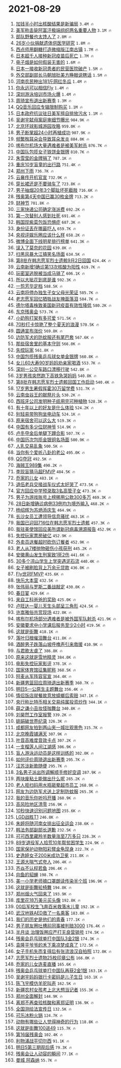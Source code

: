 # 2021-08-29

1. [加钱半小时出核酸结果是新骗局](https://s.weibo.com/weibo?q=%23%E5%8A%A0%E9%92%B1%E5%8D%8A%E5%B0%8F%E6%97%B6%E5%87%BA%E6%A0%B8%E9%85%B8%E7%BB%93%E6%9E%9C%E6%98%AF%E6%96%B0%E9%AA%97%E5%B1%80%23&Refer=top) `3.4M 🔥`
1. [美军称击毙阿富汗极端组织两名重要人物](https://s.weibo.com/weibo?q=%23%E7%BE%8E%E5%86%9B%E7%A7%B0%E5%87%BB%E6%AF%99%E9%98%BF%E5%AF%8C%E6%B1%97%E6%9E%81%E7%AB%AF%E7%BB%84%E7%BB%87%E4%B8%A4%E5%90%8D%E9%87%8D%E8%A6%81%E4%BA%BA%E7%89%A9%23&Refer=top) `3.1M 🔥`
1. [部队野餐也太馋人了](https://s.weibo.com/weibo?q=%23%E9%83%A8%E9%98%9F%E9%87%8E%E9%A4%90%E4%B9%9F%E5%A4%AA%E9%A6%8B%E4%BA%BA%E4%BA%86%23&Refer=top) `2.0M 🔥`
1. [26岁小伙捐献遗体供医学研究](https://s.weibo.com/weibo?q=%2326%E5%B2%81%E5%B0%8F%E4%BC%99%E6%8D%90%E7%8C%AE%E9%81%97%E4%BD%93%E4%BE%9B%E5%8C%BB%E5%AD%A6%E7%A0%94%E7%A9%B6%23&Refer=top) `1.8M 🔥`
1. [西点师用翻糖打造微缩版江南古镇](https://s.weibo.com/weibo?q=%23%E8%A5%BF%E7%82%B9%E5%B8%88%E7%94%A8%E7%BF%BB%E7%B3%96%E6%89%93%E9%80%A0%E5%BE%AE%E7%BC%A9%E7%89%88%E6%B1%9F%E5%8D%97%E5%8F%A4%E9%95%87%23&Refer=top) `1.7M 🔥`
1. [日本超千人接种新冠疫苗后死亡](https://s.weibo.com/weibo?q=%23%E6%97%A5%E6%9C%AC%E8%B6%85%E5%8D%83%E4%BA%BA%E6%8E%A5%E7%A7%8D%E6%96%B0%E5%86%A0%E7%96%AB%E8%8B%97%E5%90%8E%E6%AD%BB%E4%BA%A1%23&Refer=top) `1.7M 🔥`
1. [电子烟是如何假装无害的](https://s.weibo.com/weibo?q=%23%E7%94%B5%E5%AD%90%E7%83%9F%E6%98%AF%E5%A6%82%E4%BD%95%E5%81%87%E8%A3%85%E6%97%A0%E5%AE%B3%E7%9A%84%23&Refer=top) `1.6M 🔥`
1. [日本一接收新冠患者的民营医院破产](https://s.weibo.com/weibo?q=%23%E6%97%A5%E6%9C%AC%E4%B8%80%E6%8E%A5%E6%94%B6%E6%96%B0%E5%86%A0%E6%82%A3%E8%80%85%E7%9A%84%E6%B0%91%E8%90%A5%E5%8C%BB%E9%99%A2%E7%A0%B4%E4%BA%A7%23&Refer=top) `1.5M 🔥`
1. [外交部副部长马朝旭批美方睁眼说瞎话](https://s.weibo.com/weibo?q=%23%E5%A4%96%E4%BA%A4%E9%83%A8%E5%89%AF%E9%83%A8%E9%95%BF%E9%A9%AC%E6%9C%9D%E6%97%AD%E6%89%B9%E7%BE%8E%E6%96%B9%E7%9D%81%E7%9C%BC%E8%AF%B4%E7%9E%8E%E8%AF%9D%23&Refer=top) `1.5M 🔥`
1. [河南农民种出181斤网红冬瓜](https://s.weibo.com/weibo?q=%23%E6%B2%B3%E5%8D%97%E5%86%9C%E6%B0%91%E7%A7%8D%E5%87%BA181%E6%96%A4%E7%BD%91%E7%BA%A2%E5%86%AC%E7%93%9C%23&Refer=top) `1.4M 🔥`
1. [你永远可以相信Fly](https://s.weibo.com/weibo?q=%23%E4%BD%A0%E6%B0%B8%E8%BF%9C%E5%8F%AF%E4%BB%A5%E7%9B%B8%E4%BF%A1Fly%23&Refer=top) `1.4M 🔥`
1. [深圳游泳培训市场火爆](https://s.weibo.com/weibo?q=%E6%B7%B1%E5%9C%B3%E6%B8%B8%E6%B3%B3%E5%9F%B9%E8%AE%AD%E5%B8%82%E5%9C%BA%E7%81%AB%E7%88%86&Refer=top) `1.4M 🔥`
1. [周琦宣布退出新赛季](https://s.weibo.com/weibo?q=%23%E5%91%A8%E7%90%A6%E5%AE%A3%E5%B8%83%E9%80%80%E5%87%BA%E6%96%B0%E8%B5%9B%E5%AD%A3%23&Refer=top) `1.3M 🔥`
1. [QQ音乐回应专辑限制购买](https://s.weibo.com/weibo?q=%23QQ%E9%9F%B3%E4%B9%90%E5%9B%9E%E5%BA%94%E4%B8%93%E8%BE%91%E9%99%90%E5%88%B6%E8%B4%AD%E4%B9%B0%23&Refer=top) `1.1M 🔥`
1. [日本政府抗议驻日美军擅自排放污水](https://s.weibo.com/weibo?q=%23%E6%97%A5%E6%9C%AC%E6%94%BF%E5%BA%9C%E6%8A%97%E8%AE%AE%E9%A9%BB%E6%97%A5%E7%BE%8E%E5%86%9B%E6%93%85%E8%87%AA%E6%8E%92%E6%94%BE%E6%B1%A1%E6%B0%B4%23&Refer=top) `1.1M 🔥`
1. [吴谢宇弑母案庭审细节曝光](https://s.weibo.com/weibo?q=%23%E5%90%B4%E8%B0%A2%E5%AE%87%E5%BC%91%E6%AF%8D%E6%A1%88%E5%BA%AD%E5%AE%A1%E7%BB%86%E8%8A%82%E6%9B%9D%E5%85%89%23&Refer=top) `984.9K 🔥`
1. [北京环球影城游园攻略](https://s.weibo.com/weibo?q=%23%E5%8C%97%E4%BA%AC%E7%8E%AF%E7%90%83%E5%BD%B1%E5%9F%8E%E6%B8%B8%E5%9B%AD%E6%94%BB%E7%95%A5%23&Refer=top) `959.0K 🔥`
1. [男子断掌超24小时再植成功](https://s.weibo.com/weibo?q=%23%E7%94%B7%E5%AD%90%E6%96%AD%E6%8E%8C%E8%B6%8524%E5%B0%8F%E6%97%B6%E5%86%8D%E6%A4%8D%E6%88%90%E5%8A%9F%23&Refer=top) `907.9K 🔥`
1. [频繁掏耳朵会导致耳朵发炎](https://s.weibo.com/weibo?q=%23%E9%A2%91%E7%B9%81%E6%8E%8F%E8%80%B3%E6%9C%B5%E4%BC%9A%E5%AF%BC%E8%87%B4%E8%80%B3%E6%9C%B5%E5%8F%91%E7%82%8E%23&Refer=top) `884.0K 🔥`
1. [喀布尔机场大量遇难者是被美军射杀](https://s.weibo.com/weibo?q=%E5%96%80%E5%B8%83%E5%B0%94%E6%9C%BA%E5%9C%BA%E5%A4%A7%E9%87%8F%E9%81%87%E9%9A%BE%E8%80%85%E6%98%AF%E8%A2%AB%E7%BE%8E%E5%86%9B%E5%B0%84%E6%9D%80&Refer=top) `876.7K 🔥`
1. [中国队包揽女子铁饼金银牌](https://s.weibo.com/weibo?q=%23%E4%B8%AD%E5%9B%BD%E9%98%9F%E5%8C%85%E6%8F%BD%E5%A5%B3%E5%AD%90%E9%93%81%E9%A5%BC%E9%87%91%E9%93%B6%E7%89%8C%23&Refer=top) `810.7K 🔥`
1. [朱雪莹的金牌捐了](https://s.weibo.com/weibo?q=%23%E6%9C%B1%E9%9B%AA%E8%8E%B9%E7%9A%84%E9%87%91%E7%89%8C%E6%8D%90%E4%BA%86%23&Refer=top) `787.1K 🔥`
1. [重庆10岁盲童的出行路](https://s.weibo.com/weibo?q=%23%E9%87%8D%E5%BA%8610%E5%B2%81%E7%9B%B2%E7%AB%A5%E7%9A%84%E5%87%BA%E8%A1%8C%E8%B7%AF%23&Refer=top) `751.4K 🔥`
1. [郑州下雨](https://s.weibo.com/weibo?q=%E9%83%91%E5%B7%9E%E4%B8%8B%E9%9B%A8&Refer=top) `736.7K 🔥`
1. [云襄传开机官宣](https://s.weibo.com/weibo?q=%23%E4%BA%91%E8%A5%84%E4%BC%A0%E5%BC%80%E6%9C%BA%E5%AE%98%E5%AE%A3%23&Refer=top) `732.9K 🔥`
1. [穿长裙还是不要骑车了](https://s.weibo.com/weibo?q=%23%E7%A9%BF%E9%95%BF%E8%A3%99%E8%BF%98%E6%98%AF%E4%B8%8D%E8%A6%81%E9%AA%91%E8%BD%A6%E4%BA%86%23&Refer=top) `723.8K 🔥`
1. [男子抽烟20年3个脚趾坏死截肢](https://s.weibo.com/weibo?q=%23%E7%94%B7%E5%AD%90%E6%8A%BD%E7%83%9F20%E5%B9%B43%E4%B8%AA%E8%84%9A%E8%B6%BE%E5%9D%8F%E6%AD%BB%E6%88%AA%E8%82%A2%23&Refer=top) `716.6K 🔥`
1. [残奥第4天中国已赢30枚金牌](https://s.weibo.com/weibo?q=%23%E6%AE%8B%E5%A5%A5%E7%AC%AC4%E5%A4%A9%E4%B8%AD%E5%9B%BD%E5%B7%B2%E8%B5%A230%E6%9E%9A%E9%87%91%E7%89%8C%23&Refer=top) `713.2K 🔥`
1. [财神节](https://s.weibo.com/weibo?q=%E8%B4%A2%E7%A5%9E%E8%8A%82&Refer=top) `701.8K 🔥`
1. [三家快递公司确定涨派费](https://s.weibo.com/weibo?q=%23%E4%B8%89%E5%AE%B6%E5%BF%AB%E9%80%92%E5%85%AC%E5%8F%B8%E7%A1%AE%E5%AE%9A%E6%B6%A8%E6%B4%BE%E8%B4%B9%23&Refer=top) `692.2K 🔥`
1. [第一次替别人感到社死](https://s.weibo.com/weibo?q=%23%E7%AC%AC%E4%B8%80%E6%AC%A1%E6%9B%BF%E5%88%AB%E4%BA%BA%E6%84%9F%E5%88%B0%E7%A4%BE%E6%AD%BB%23&Refer=top) `691.4K 🔥`
1. [韩国现紫菜包饭恐惧症](https://s.weibo.com/weibo?q=%23%E9%9F%A9%E5%9B%BD%E7%8E%B0%E7%B4%AB%E8%8F%9C%E5%8C%85%E9%A5%AD%E6%81%90%E6%83%A7%E7%97%87%23&Refer=top) `687.3K 🔥`
1. [身份证丢在哪最吓人](https://s.weibo.com/weibo?q=%23%E8%BA%AB%E4%BB%BD%E8%AF%81%E4%B8%A2%E5%9C%A8%E5%93%AA%E6%9C%80%E5%90%93%E4%BA%BA%23&Refer=top) `659.7K 🔥`
1. [央视评娱乐圈应该什么样](https://s.weibo.com/weibo?q=%23%E5%A4%AE%E8%A7%86%E8%AF%84%E5%A8%B1%E4%B9%90%E5%9C%88%E5%BA%94%E8%AF%A5%E4%BB%80%E4%B9%88%E6%A0%B7%23&Refer=top) `658.2K 🔥`
1. [微博全面下线明星排行榜单](https://s.weibo.com/weibo?q=%23%E5%BE%AE%E5%8D%9A%E5%85%A8%E9%9D%A2%E4%B8%8B%E7%BA%BF%E6%98%8E%E6%98%9F%E6%8E%92%E8%A1%8C%E6%A6%9C%E5%8D%95%23&Refer=top) `641.3K 🔥`
1. [误入了莫奈的花园](https://s.weibo.com/weibo?q=%23%E8%AF%AF%E5%85%A5%E4%BA%86%E8%8E%AB%E5%A5%88%E7%9A%84%E8%8A%B1%E5%9B%AD%23&Refer=top) `639.8K 🔥`
1. [扫黑风暴大江搞笑名场面](https://s.weibo.com/weibo?q=%23%E6%89%AB%E9%BB%91%E9%A3%8E%E6%9A%B4%E5%A4%A7%E6%B1%9F%E6%90%9E%E7%AC%91%E5%90%8D%E5%9C%BA%E9%9D%A2%23&Refer=top) `634.5K 🔥`
1. [第8批在韩志愿军烈士遗骸9月2日回国](https://s.weibo.com/weibo?q=%23%E7%AC%AC8%E6%89%B9%E5%9C%A8%E9%9F%A9%E5%BF%97%E6%84%BF%E5%86%9B%E7%83%88%E5%A3%AB%E9%81%97%E9%AA%B89%E6%9C%882%E6%97%A5%E5%9B%9E%E5%9B%BD%23&Refer=top) `624.4K 🔥`
1. [云南新增1确诊第13次核酸为阳性](https://s.weibo.com/weibo?q=%23%E4%BA%91%E5%8D%97%E6%96%B0%E5%A2%9E1%E7%A1%AE%E8%AF%8A%E7%AC%AC13%E6%AC%A1%E6%A0%B8%E9%85%B8%E4%B8%BA%E9%98%B3%E6%80%A7%23&Refer=top) `619.7K 🔥`
1. [玩密室逃脱被当成马骑了](https://s.weibo.com/weibo?q=%23%E7%8E%A9%E5%AF%86%E5%AE%A4%E9%80%83%E8%84%B1%E8%A2%AB%E5%BD%93%E6%88%90%E9%A9%AC%E9%AA%91%E4%BA%86%23&Refer=top) `606.1K 🔥`
1. [所以大呲花到底是谁](https://s.weibo.com/weibo?q=%23%E6%89%80%E4%BB%A5%E5%A4%A7%E5%91%B2%E8%8A%B1%E5%88%B0%E5%BA%95%E6%98%AF%E8%B0%81%23&Refer=top) `592.3K 🔥`
1. [一剪芳华定档](https://s.weibo.com/weibo?q=%23%E4%B8%80%E5%89%AA%E8%8A%B3%E5%8D%8E%E5%AE%9A%E6%A1%A3%23&Refer=top) `588.5K 🔥`
1. [云南将停办独生子女父母光荣证](https://s.weibo.com/weibo?q=%23%E4%BA%91%E5%8D%97%E5%B0%86%E5%81%9C%E5%8A%9E%E7%8B%AC%E7%94%9F%E5%AD%90%E5%A5%B3%E7%88%B6%E6%AF%8D%E5%85%89%E8%8D%A3%E8%AF%81%23&Refer=top) `585.7K 🔥`
1. [老志愿军回忆牺牲战友掩面落泪](https://s.weibo.com/weibo?q=%23%E8%80%81%E5%BF%97%E6%84%BF%E5%86%9B%E5%9B%9E%E5%BF%86%E7%89%BA%E7%89%B2%E6%88%98%E5%8F%8B%E6%8E%A9%E9%9D%A2%E8%90%BD%E6%B3%AA%23&Refer=top) `584.7K 🔥`
1. [德尔塔毒株致美国新冠疫苗有效性降低](https://s.weibo.com/weibo?q=%23%E5%BE%B7%E5%B0%94%E5%A1%94%E6%AF%92%E6%A0%AA%E8%87%B4%E7%BE%8E%E5%9B%BD%E6%96%B0%E5%86%A0%E7%96%AB%E8%8B%97%E6%9C%89%E6%95%88%E6%80%A7%E9%99%8D%E4%BD%8E%23&Refer=top) `580.2K 🔥`
1. [东京残奥会](https://s.weibo.com/weibo?q=%23%E4%B8%9C%E4%BA%AC%E6%AE%8B%E5%A5%A5%E4%BC%9A%23&Refer=top) `573.7K 🔥`
1. [小奶狗打架有多可爱](https://s.weibo.com/weibo?q=%23%E5%B0%8F%E5%A5%B6%E7%8B%97%E6%89%93%E6%9E%B6%E6%9C%89%E5%A4%9A%E5%8F%AF%E7%88%B1%23&Refer=top) `571.5K 🔥`
1. [70秒打卡惊艳了整个夏天的浪漫](https://s.weibo.com/weibo?q=%2370%E7%A7%92%E6%89%93%E5%8D%A1%E6%83%8A%E8%89%B3%E4%BA%86%E6%95%B4%E4%B8%AA%E5%A4%8F%E5%A4%A9%E7%9A%84%E6%B5%AA%E6%BC%AB%23&Refer=top) `570.5K 🔥`
1. [圆通宣布涨价](https://s.weibo.com/weibo?q=%23%E5%9C%86%E9%80%9A%E5%AE%A3%E5%B8%83%E6%B6%A8%E4%BB%B7%23&Refer=top) `569.8K 🔥`
1. [边防军犬的防蚊服还有尾巴套](https://s.weibo.com/weibo?q=%23%E8%BE%B9%E9%98%B2%E5%86%9B%E7%8A%AC%E7%9A%84%E9%98%B2%E8%9A%8A%E6%9C%8D%E8%BF%98%E6%9C%89%E5%B0%BE%E5%B7%B4%E5%A5%97%23&Refer=top) `567.6K 🔥`
1. [那些宿舍里的基本守则](https://s.weibo.com/weibo?q=%23%E9%82%A3%E4%BA%9B%E5%AE%BF%E8%88%8D%E9%87%8C%E7%9A%84%E5%9F%BA%E6%9C%AC%E5%AE%88%E5%88%99%23&Refer=top) `566.0K 🔥`
1. [失控玩家](https://s.weibo.com/weibo?q=%E5%A4%B1%E6%8E%A7%E7%8E%A9%E5%AE%B6&Refer=top) `561.8K 🔥`
1. [中国包揽残奥乒乓球女单金银牌](https://s.weibo.com/weibo?q=%23%E4%B8%AD%E5%9B%BD%E5%8C%85%E6%8F%BD%E6%AE%8B%E5%A5%A5%E4%B9%92%E4%B9%93%E7%90%83%E5%A5%B3%E5%8D%95%E9%87%91%E9%93%B6%E7%89%8C%23&Refer=top) `560.8K 🔥`
1. [女儿60大寿90岁妈妈劝亲家喝酒](https://s.weibo.com/weibo?q=%23%E5%A5%B3%E5%84%BF60%E5%A4%A7%E5%AF%BF90%E5%B2%81%E5%A6%88%E5%A6%88%E5%8A%9D%E4%BA%B2%E5%AE%B6%E5%96%9D%E9%85%92%23&Refer=top) `553.7K 🔥`
1. [深圳一公交车路口漂移行驶](https://s.weibo.com/weibo?q=%23%E6%B7%B1%E5%9C%B3%E4%B8%80%E5%85%AC%E4%BA%A4%E8%BD%A6%E8%B7%AF%E5%8F%A3%E6%BC%82%E7%A7%BB%E8%A1%8C%E9%A9%B6%23&Refer=top) `542.8K 🔥`
1. [3岁男孩突然跑下高铁急哭妈妈](https://s.weibo.com/weibo?q=%233%E5%B2%81%E7%94%B7%E5%AD%A9%E7%AA%81%E7%84%B6%E8%B7%91%E4%B8%8B%E9%AB%98%E9%93%81%E6%80%A5%E5%93%AD%E5%A6%88%E5%A6%88%23&Refer=top) `540.8K 🔥`
1. [第8批在韩志愿军烈士遗骸回国工作启动](https://s.weibo.com/weibo?q=%23%E7%AC%AC8%E6%89%B9%E5%9C%A8%E9%9F%A9%E5%BF%97%E6%84%BF%E5%86%9B%E7%83%88%E5%A3%AB%E9%81%97%E9%AA%B8%E5%9B%9E%E5%9B%BD%E5%B7%A5%E4%BD%9C%E5%90%AF%E5%8A%A8%23&Refer=top) `540.4K 🔥`
1. [17岁男生暑假挥霍30万留学费](https://s.weibo.com/weibo?q=%2317%E5%B2%81%E7%94%B7%E7%94%9F%E6%9A%91%E5%81%87%E6%8C%A5%E9%9C%8D30%E4%B8%87%E7%95%99%E5%AD%A6%E8%B4%B9%23&Refer=top) `531.7K 🔥`
1. [云南虫谷王的献祭片头](https://s.weibo.com/weibo?q=%23%E4%BA%91%E5%8D%97%E8%99%AB%E8%B0%B7%E7%8E%8B%E7%9A%84%E7%8C%AE%E7%A5%AD%E7%89%87%E5%A4%B4%23&Refer=top) `530.2K 🔥`
1. [西班牙公司发明种子纸用完可种植物](https://s.weibo.com/weibo?q=%23%E8%A5%BF%E7%8F%AD%E7%89%99%E5%85%AC%E5%8F%B8%E5%8F%91%E6%98%8E%E7%A7%8D%E5%AD%90%E7%BA%B8%E7%94%A8%E5%AE%8C%E5%8F%AF%E7%A7%8D%E6%A4%8D%E7%89%A9%23&Refer=top) `528.3K 🔥`
1. [有十年以上的好友是什么体验](https://s.weibo.com/weibo?q=%23%E6%9C%89%E5%8D%81%E5%B9%B4%E4%BB%A5%E4%B8%8A%E7%9A%84%E5%A5%BD%E5%8F%8B%E6%98%AF%E4%BB%80%E4%B9%88%E4%BD%93%E9%AA%8C%23&Refer=top) `524.2K 🔥`
1. [别轻易带狗狗坐电动车](https://s.weibo.com/weibo?q=%23%E5%88%AB%E8%BD%BB%E6%98%93%E5%B8%A6%E7%8B%97%E7%8B%97%E5%9D%90%E7%94%B5%E5%8A%A8%E8%BD%A6%23&Refer=top) `524.1K 🔥`
1. [原来宿舍可以这么大](https://s.weibo.com/weibo?q=%23%E5%8E%9F%E6%9D%A5%E5%AE%BF%E8%88%8D%E5%8F%AF%E4%BB%A5%E8%BF%99%E4%B9%88%E5%A4%A7%23&Refer=top) `519.3K 🔥`
1. [中国有多少位财神爷](https://s.weibo.com/weibo?q=%23%E4%B8%AD%E5%9B%BD%E6%9C%89%E5%A4%9A%E5%B0%91%E4%BD%8D%E8%B4%A2%E7%A5%9E%E7%88%B7%23&Refer=top) `514.9K 🔥`
1. [卢冬夺金后单腿下蹲合影](https://s.weibo.com/weibo?q=%23%E5%8D%A2%E5%86%AC%E5%A4%BA%E9%87%91%E5%90%8E%E5%8D%95%E8%85%BF%E4%B8%8B%E8%B9%B2%E5%90%88%E5%BD%B1%23&Refer=top) `507.7K 🔥`
1. [中国历次包揽金银铜名场面](https://s.weibo.com/weibo?q=%23%E4%B8%AD%E5%9B%BD%E5%8E%86%E6%AC%A1%E5%8C%85%E6%8F%BD%E9%87%91%E9%93%B6%E9%93%9C%E5%90%8D%E5%9C%BA%E9%9D%A2%23&Refer=top) `500.9K 🔥`
1. [人乳交易乱象](https://s.weibo.com/weibo?q=%23%E4%BA%BA%E4%B9%B3%E4%BA%A4%E6%98%93%E4%B9%B1%E8%B1%A1%23&Refer=top) `500.5K 🔥`
1. [当你有个爱听八卦的老公](https://s.weibo.com/weibo?q=%23%E5%BD%93%E4%BD%A0%E6%9C%89%E4%B8%AA%E7%88%B1%E5%90%AC%E5%85%AB%E5%8D%A6%E7%9A%84%E8%80%81%E5%85%AC%23&Refer=top) `495.0K 🔥`
1. [QG夺冠](https://s.weibo.com/weibo?q=%23QG%E5%A4%BA%E5%86%A0%23&Refer=top) `492.5K 🔥`
1. [海贼王989集](https://s.weibo.com/weibo?q=%E6%B5%B7%E8%B4%BC%E7%8E%8B989%E9%9B%86&Refer=top) `490.2K 🔥`
1. [李现盲猜马超FMVP](https://s.weibo.com/weibo?q=%23%E6%9D%8E%E7%8E%B0%E7%9B%B2%E7%8C%9C%E9%A9%AC%E8%B6%85FMVP%23&Refer=top) `484.5K 🔥`
1. [乔家的儿女](https://s.weibo.com/weibo?q=%E4%B9%94%E5%AE%B6%E7%9A%84%E5%84%BF%E5%A5%B3&Refer=top) `483.1K 🔥`
1. [退伍老兵交接战车仪式太好哭了](https://s.weibo.com/weibo?q=%23%E9%80%80%E4%BC%8D%E8%80%81%E5%85%B5%E4%BA%A4%E6%8E%A5%E6%88%98%E8%BD%A6%E4%BB%AA%E5%BC%8F%E5%A4%AA%E5%A5%BD%E5%93%AD%E4%BA%86%23&Refer=top) `473.5K 🔥`
1. [官方回应中学预录取3名高管子女](https://s.weibo.com/weibo?q=%23%E5%AE%98%E6%96%B9%E5%9B%9E%E5%BA%94%E4%B8%AD%E5%AD%A6%E9%A2%84%E5%BD%95%E5%8F%963%E5%90%8D%E9%AB%98%E7%AE%A1%E5%AD%90%E5%A5%B3%23&Refer=top) `473.3K 🔥`
1. [男子为游戏账号上榜挪用公款300多万](https://s.weibo.com/weibo?q=%23%E7%94%B7%E5%AD%90%E4%B8%BA%E6%B8%B8%E6%88%8F%E8%B4%A6%E5%8F%B7%E4%B8%8A%E6%A6%9C%E6%8C%AA%E7%94%A8%E5%85%AC%E6%AC%BE300%E5%A4%9A%E4%B8%87%23&Refer=top) `469.3K 🔥`
1. [28日新增确诊病例33例均为境外输入](https://s.weibo.com/weibo?q=%2328%E6%97%A5%E6%96%B0%E5%A2%9E%E7%A1%AE%E8%AF%8A%E7%97%85%E4%BE%8B33%E4%BE%8B%E5%9D%87%E4%B8%BA%E5%A2%83%E5%A4%96%E8%BE%93%E5%85%A5%23&Refer=top) `468.2K 🔥`
1. [杨绍辉为苏炳添庆生](https://s.weibo.com/weibo?q=%23%E6%9D%A8%E7%BB%8D%E8%BE%89%E4%B8%BA%E8%8B%8F%E7%82%B3%E6%B7%BB%E5%BA%86%E7%94%9F%23&Refer=top) `464.9K 🔥`
1. [长沙女员工遭领导信息骚扰](https://s.weibo.com/weibo?q=%23%E9%95%BF%E6%B2%99%E5%A5%B3%E5%91%98%E5%B7%A5%E9%81%AD%E9%A2%86%E5%AF%BC%E4%BF%A1%E6%81%AF%E9%AA%9A%E6%89%B0%23&Refer=top) `463.1K 🔥`
1. [我国已迎回716位在韩志愿军烈士遗骸](https://s.weibo.com/weibo?q=%23%E6%88%91%E5%9B%BD%E5%B7%B2%E8%BF%8E%E5%9B%9E716%E4%BD%8D%E5%9C%A8%E9%9F%A9%E5%BF%97%E6%84%BF%E5%86%9B%E7%83%88%E5%A3%AB%E9%81%97%E9%AA%B8%23&Refer=top) `457.3K 🔥`
1. [我驻美使馆回应美所谓新冠病毒溯源报告](https://s.weibo.com/weibo?q=%23%E6%88%91%E9%A9%BB%E7%BE%8E%E4%BD%BF%E9%A6%86%E5%9B%9E%E5%BA%94%E7%BE%8E%E6%89%80%E8%B0%93%E6%96%B0%E5%86%A0%E7%97%85%E6%AF%92%E6%BA%AF%E6%BA%90%E6%8A%A5%E5%91%8A%23&Refer=top) `452.9K 🔥`
1. [失控玩家票房破亿](https://s.weibo.com/weibo?q=%23%E5%A4%B1%E6%8E%A7%E7%8E%A9%E5%AE%B6%E7%A5%A8%E6%88%BF%E7%A0%B4%E4%BA%BF%23&Refer=top) `452.9K 🔥`
1. [外卖员送餐超时砍伤订餐者](https://s.weibo.com/weibo?q=%23%E5%A4%96%E5%8D%96%E5%91%98%E9%80%81%E9%A4%90%E8%B6%85%E6%97%B6%E7%A0%8D%E4%BC%A4%E8%AE%A2%E9%A4%90%E8%80%85%23&Refer=top) `452.9K 🔥`
1. [老人从7楼抛物砸伤小孩获刑](https://s.weibo.com/weibo?q=%23%E8%80%81%E4%BA%BA%E4%BB%8E7%E6%A5%BC%E6%8A%9B%E7%89%A9%E7%A0%B8%E4%BC%A4%E5%B0%8F%E5%AD%A9%E8%8E%B7%E5%88%91%23&Refer=top) `445.2K 🔥`
1. [安徽黄山发生刑案致1死2伤](https://s.weibo.com/weibo?q=%23%E5%AE%89%E5%BE%BD%E9%BB%84%E5%B1%B1%E5%8F%91%E7%94%9F%E5%88%91%E6%A1%88%E8%87%B41%E6%AD%BB2%E4%BC%A4%23&Refer=top) `441.6K 🔥`
1. [30多个凉山学生上学突遇泥石流](https://s.weibo.com/weibo?q=%2330%E5%A4%9A%E4%B8%AA%E5%87%89%E5%B1%B1%E5%AD%A6%E7%94%9F%E4%B8%8A%E5%AD%A6%E7%AA%81%E9%81%87%E6%B3%A5%E7%9F%B3%E6%B5%81%23&Refer=top) `440.4K 🔥`
1. [女子被刷脸背上万余元贷款](https://s.weibo.com/weibo?q=%E5%A5%B3%E5%AD%90%E8%A2%AB%E5%88%B7%E8%84%B8%E8%83%8C%E4%B8%8A%E4%B8%87%E4%BD%99%E5%85%83%E8%B4%B7%E6%AC%BE&Refer=top) `436.0K 🔥`
1. [Fly世冠FMVP](https://s.weibo.com/weibo?q=%23Fly%E4%B8%96%E5%86%A0FMVP%23&Refer=top) `435.6K 🔥`
1. [快乐大本营](https://s.weibo.com/weibo?q=%E5%BF%AB%E4%B9%90%E5%A4%A7%E6%9C%AC%E8%90%A5&Refer=top) `432.5K 🔥`
1. [张伟丽与罗斯二番战敲定](https://s.weibo.com/weibo?q=%23%E5%BC%A0%E4%BC%9F%E4%B8%BD%E4%B8%8E%E7%BD%97%E6%96%AF%E4%BA%8C%E7%95%AA%E6%88%98%E6%95%B2%E5%AE%9A%23&Refer=top) `430.8K 🔥`
1. [春日宴](https://s.weibo.com/weibo?q=%E6%98%A5%E6%97%A5%E5%AE%B4&Refer=top) `429.6K 🔥`
1. [来自工科爸爸的奖励](https://s.weibo.com/weibo?q=%23%E6%9D%A5%E8%87%AA%E5%B7%A5%E7%A7%91%E7%88%B8%E7%88%B8%E7%9A%84%E5%A5%96%E5%8A%B1%23&Refer=top) `425.0K 🔥`
1. [卢旺达一婴儿天生头部呈三角形](https://s.weibo.com/weibo?q=%23%E5%8D%A2%E6%97%BA%E8%BE%BE%E4%B8%80%E5%A9%B4%E5%84%BF%E5%A4%A9%E7%94%9F%E5%A4%B4%E9%83%A8%E5%91%88%E4%B8%89%E8%A7%92%E5%BD%A2%23&Refer=top) `424.5K 🔥`
1. [许嵩雅俗共赏现场](https://s.weibo.com/weibo?q=%23%E8%AE%B8%E5%B5%A9%E9%9B%85%E4%BF%97%E5%85%B1%E8%B5%8F%E7%8E%B0%E5%9C%BA%23&Refer=top) `422.0K 🔥`
1. [喀布尔机场部分遇难者是被外国军队射杀](https://s.weibo.com/weibo?q=%23%E5%96%80%E5%B8%83%E5%B0%94%E6%9C%BA%E5%9C%BA%E9%83%A8%E5%88%86%E9%81%87%E9%9A%BE%E8%80%85%E6%98%AF%E8%A2%AB%E5%A4%96%E5%9B%BD%E5%86%9B%E9%98%9F%E5%B0%84%E6%9D%80%23&Refer=top) `421.9K 🔥`
1. [安徽要求中小学课后服务至少2小时](https://s.weibo.com/weibo?q=%23%E5%AE%89%E5%BE%BD%E8%A6%81%E6%B1%82%E4%B8%AD%E5%B0%8F%E5%AD%A6%E8%AF%BE%E5%90%8E%E6%9C%8D%E5%8A%A1%E8%87%B3%E5%B0%912%E5%B0%8F%E6%97%B6%23&Refer=top) `419.5K 🔥`
1. [这就是街舞](https://s.weibo.com/weibo?q=%E8%BF%99%E5%B0%B1%E6%98%AF%E8%A1%97%E8%88%9E&Refer=top) `418.1K 🔥`
1. [落叶归根催泪舞台](https://s.weibo.com/weibo?q=%23%E8%90%BD%E5%8F%B6%E5%BD%92%E6%A0%B9%E5%82%AC%E6%B3%AA%E8%88%9E%E5%8F%B0%23&Refer=top) `411.8K 🔥`
1. [酒醉男子跌落山坡呼噜声引来救援](https://s.weibo.com/weibo?q=%23%E9%85%92%E9%86%89%E7%94%B7%E5%AD%90%E8%B7%8C%E8%90%BD%E5%B1%B1%E5%9D%A1%E5%91%BC%E5%99%9C%E5%A3%B0%E5%BC%95%E6%9D%A5%E6%95%91%E6%8F%B4%23&Refer=top) `410.9K 🔥`
1. [与君歌太虐了](https://s.weibo.com/weibo?q=%23%E4%B8%8E%E5%90%9B%E6%AD%8C%E5%A4%AA%E8%99%90%E4%BA%86%23&Refer=top) `386.8K 🔥`
1. [原来这就是雪地精灵](https://s.weibo.com/weibo?q=%23%E5%8E%9F%E6%9D%A5%E8%BF%99%E5%B0%B1%E6%98%AF%E9%9B%AA%E5%9C%B0%E7%B2%BE%E7%81%B5%23&Refer=top) `384.0K 🔥`
1. [电影失控玩家影评](https://s.weibo.com/weibo?q=%23%E7%94%B5%E5%BD%B1%E5%A4%B1%E6%8E%A7%E7%8E%A9%E5%AE%B6%E5%BD%B1%E8%AF%84%23&Refer=top) `378.1K 🔥`
1. [国家体育馆征集昵称](https://s.weibo.com/weibo?q=%23%E5%9B%BD%E5%AE%B6%E4%BD%93%E8%82%B2%E9%A6%86%E5%BE%81%E9%9B%86%E6%98%B5%E7%A7%B0%23&Refer=top) `368.5K 🔥`
1. [阿麦从军阵容官宣](https://s.weibo.com/weibo?q=%23%E9%98%BF%E9%BA%A6%E4%BB%8E%E5%86%9B%E9%98%B5%E5%AE%B9%E5%AE%98%E5%AE%A3%23&Refer=top) `364.4K 🔥`
1. [新疆男篮回应周琦退出新赛季](https://s.weibo.com/weibo?q=%23%E6%96%B0%E7%96%86%E7%94%B7%E7%AF%AE%E5%9B%9E%E5%BA%94%E5%91%A8%E7%90%A6%E9%80%80%E5%87%BA%E6%96%B0%E8%B5%9B%E5%AD%A3%23&Refer=top) `360.7K 🔥`
1. [明日5一公原生主题舞台](https://s.weibo.com/weibo?q=%23%E6%98%8E%E6%97%A55%E4%B8%80%E5%85%AC%E5%8E%9F%E7%94%9F%E4%B8%BB%E9%A2%98%E8%88%9E%E5%8F%B0%23&Refer=top) `356.4K 🔥`
1. [情侣饭店就餐故意放蟑螂后索赔](https://s.weibo.com/weibo?q=%23%E6%83%85%E4%BE%A3%E9%A5%AD%E5%BA%97%E5%B0%B1%E9%A4%90%E6%95%85%E6%84%8F%E6%94%BE%E8%9F%91%E8%9E%82%E5%90%8E%E7%B4%A2%E8%B5%94%23&Refer=top) `347.1K 🔥`
1. [央行称比特币相关交易纯属投资炒作](https://s.weibo.com/weibo?q=%23%E5%A4%AE%E8%A1%8C%E7%A7%B0%E6%AF%94%E7%89%B9%E5%B8%81%E7%9B%B8%E5%85%B3%E4%BA%A4%E6%98%93%E7%BA%AF%E5%B1%9E%E6%8A%95%E8%B5%84%E7%82%92%E4%BD%9C%23&Refer=top) `344.1K 🔥`
1. [薛之谦小丑妆怪咖舞台](https://s.weibo.com/weibo?q=%23%E8%96%9B%E4%B9%8B%E8%B0%A6%E5%B0%8F%E4%B8%91%E5%A6%86%E6%80%AA%E5%92%96%E8%88%9E%E5%8F%B0%23&Refer=top) `340.8K 🔥`
1. [刘昊然工作室报警](https://s.weibo.com/weibo?q=%23%E5%88%98%E6%98%8A%E7%84%B6%E5%B7%A5%E4%BD%9C%E5%AE%A4%E6%8A%A5%E8%AD%A6%23&Refer=top) `339.2K 🔥`
1. [姚娟破世界纪录](https://s.weibo.com/weibo?q=%23%E5%A7%9A%E5%A8%9F%E7%A0%B4%E4%B8%96%E7%95%8C%E7%BA%AA%E5%BD%95%23&Refer=top) `326.3K 🔥`
1. [成都网友拍到两山夹一城壮观景色](https://s.weibo.com/weibo?q=%23%E6%88%90%E9%83%BD%E7%BD%91%E5%8F%8B%E6%8B%8D%E5%88%B0%E4%B8%A4%E5%B1%B1%E5%A4%B9%E4%B8%80%E5%9F%8E%E5%A3%AE%E8%A7%82%E6%99%AF%E8%89%B2%23&Refer=top) `315.7K 🔥`
1. [北京晚霞铺满天](https://s.weibo.com/weibo?q=%23%E5%8C%97%E4%BA%AC%E6%99%9A%E9%9C%9E%E9%93%BA%E6%BB%A1%E5%A4%A9%23&Refer=top) `307.9K 🔥`
1. [叶音高难度音效卡点](https://s.weibo.com/weibo?q=%E5%8F%B6%E9%9F%B3%E9%AB%98%E9%9A%BE%E5%BA%A6%E9%9F%B3%E6%95%88%E5%8D%A1%E7%82%B9&Refer=top) `307.2K 🔥`
1. [一支榴莲人间江湖感](https://s.weibo.com/weibo?q=%23%E4%B8%80%E6%94%AF%E6%A6%B4%E8%8E%B2%E4%BA%BA%E9%97%B4%E6%B1%9F%E6%B9%96%E6%84%9F%23&Refer=top) `306.9K 🔥`
1. [盲人游泳运动员是这样训练的](https://s.weibo.com/weibo?q=%23%E7%9B%B2%E4%BA%BA%E6%B8%B8%E6%B3%B3%E8%BF%90%E5%8A%A8%E5%91%98%E6%98%AF%E8%BF%99%E6%A0%B7%E8%AE%AD%E7%BB%83%E7%9A%84%23&Refer=top) `302.0K 🔥`
1. [如何评价周琦退出新赛季](https://s.weibo.com/weibo?q=%23%E5%A6%82%E4%BD%95%E8%AF%84%E4%BB%B7%E5%91%A8%E7%90%A6%E9%80%80%E5%87%BA%E6%96%B0%E8%B5%9B%E5%AD%A3%23&Refer=top) `295.7K 🔥`
1. [汪苏泷新歌随便](https://s.weibo.com/weibo?q=%23%E6%B1%AA%E8%8B%8F%E6%B3%B7%E6%96%B0%E6%AD%8C%E9%9A%8F%E4%BE%BF%23&Refer=top) `295.7K 🔥`
1. [3名男子派出所调解顺手修好空调](https://s.weibo.com/weibo?q=%233%E5%90%8D%E7%94%B7%E5%AD%90%E6%B4%BE%E5%87%BA%E6%89%80%E8%B0%83%E8%A7%A3%E9%A1%BA%E6%89%8B%E4%BF%AE%E5%A5%BD%E7%A9%BA%E8%B0%83%23&Refer=top) `287.9K 🔥`
1. [两块废粘土能做出什么呢](https://s.weibo.com/weibo?q=%23%E4%B8%A4%E5%9D%97%E5%BA%9F%E7%B2%98%E5%9C%9F%E8%83%BD%E5%81%9A%E5%87%BA%E4%BB%80%E4%B9%88%E5%91%A2%23&Refer=top) `285.2K 🔥`
1. [老人拒扫码用水瓶砸晕超市员工](https://s.weibo.com/weibo?q=%23%E8%80%81%E4%BA%BA%E6%8B%92%E6%89%AB%E7%A0%81%E7%94%A8%E6%B0%B4%E7%93%B6%E7%A0%B8%E6%99%95%E8%B6%85%E5%B8%82%E5%91%98%E5%B7%A5%23&Refer=top) `268.9K 🔥`
1. [网友为边防军犬送上定制防蚊服](https://s.weibo.com/weibo?q=%23%E7%BD%91%E5%8F%8B%E4%B8%BA%E8%BE%B9%E9%98%B2%E5%86%9B%E7%8A%AC%E9%80%81%E4%B8%8A%E5%AE%9A%E5%88%B6%E9%98%B2%E8%9A%8A%E6%9C%8D%23&Refer=top) `265.3K 🔥`
1. [我的音乐你听吗开播](https://s.weibo.com/weibo?q=%23%E6%88%91%E7%9A%84%E9%9F%B3%E4%B9%90%E4%BD%A0%E5%90%AC%E5%90%97%E5%BC%80%E6%92%AD%23&Refer=top) `260.9K 🔥`
1. [高风险地区清零](https://s.weibo.com/weibo?q=%23%E9%AB%98%E9%A3%8E%E9%99%A9%E5%9C%B0%E5%8C%BA%E6%B8%85%E9%9B%B6%23&Refer=top) `256.9K 🔥`
1. [10秒快速识别问题地图](https://s.weibo.com/weibo?q=%2310%E7%A7%92%E5%BF%AB%E9%80%9F%E8%AF%86%E5%88%AB%E9%97%AE%E9%A2%98%E5%9C%B0%E5%9B%BE%23&Refer=top) `255.6K 🔥`
1. [LGD战胜T1](https://s.weibo.com/weibo?q=LGD%E6%88%98%E8%83%9CT1&Refer=top) `246.8K 🔥`
1. [朱婷将随河南女排出征全运会](https://s.weibo.com/weibo?q=%23%E6%9C%B1%E5%A9%B7%E5%B0%86%E9%9A%8F%E6%B2%B3%E5%8D%97%E5%A5%B3%E6%8E%92%E5%87%BA%E5%BE%81%E5%85%A8%E8%BF%90%E4%BC%9A%23&Refer=top) `238.6K 🔥`
1. [韩法务部副部长道歉](https://s.weibo.com/weibo?q=%23%E9%9F%A9%E6%B3%95%E5%8A%A1%E9%83%A8%E5%89%AF%E9%83%A8%E9%95%BF%E9%81%93%E6%AD%89%23&Refer=top) `232.5K 🔥`
1. [可可西里藏羚羊数量涨至7万多只](https://s.weibo.com/weibo?q=%23%E5%8F%AF%E5%8F%AF%E8%A5%BF%E9%87%8C%E8%97%8F%E7%BE%9A%E7%BE%8A%E6%95%B0%E9%87%8F%E6%B6%A8%E8%87%B37%E4%B8%87%E5%A4%9A%E5%8F%AA%23&Refer=top) `226.3K 🔥`
1. [89岁退役军人拾荒10年帮贫困学生](https://s.weibo.com/weibo?q=%2389%E5%B2%81%E9%80%80%E5%BD%B9%E5%86%9B%E4%BA%BA%E6%8B%BE%E8%8D%9210%E5%B9%B4%E5%B8%AE%E8%B4%AB%E5%9B%B0%E5%AD%A6%E7%94%9F%23&Refer=top) `224.9K 🔥`
1. [国家保护动物阳彩臂金龟现身](https://s.weibo.com/weibo?q=%23%E5%9B%BD%E5%AE%B6%E4%BF%9D%E6%8A%A4%E5%8A%A8%E7%89%A9%E9%98%B3%E5%BD%A9%E8%87%82%E9%87%91%E9%BE%9F%E7%8E%B0%E8%BA%AB%23&Refer=top) `222.7K 🔥`
1. [史逸婷女子200米成功卫冕](https://s.weibo.com/weibo?q=%23%E5%8F%B2%E9%80%B8%E5%A9%B7%E5%A5%B3%E5%AD%90200%E7%B1%B3%E6%88%90%E5%8A%9F%E5%8D%AB%E5%86%95%23&Refer=top) `211.8K 🔥`
1. [王源大喘气式夸人](https://s.weibo.com/weibo?q=%23%E7%8E%8B%E6%BA%90%E5%A4%A7%E5%96%98%E6%B0%94%E5%BC%8F%E5%A4%B8%E4%BA%BA%23&Refer=top) `206.4K 🔥`
1. [齐焱不认程若鱼](https://s.weibo.com/weibo?q=%23%E9%BD%90%E7%84%B1%E4%B8%8D%E8%AE%A4%E7%A8%8B%E8%8B%A5%E9%B1%BC%23&Refer=top) `206.4K 🔥`
1. [向鱼的貂蝉](https://s.weibo.com/weibo?q=%23%E5%90%91%E9%B1%BC%E7%9A%84%E8%B2%82%E8%9D%89%23&Refer=top) `198.7K 🔥`
1. [美一小学老师摘口罩朗读传染半个班](https://s.weibo.com/weibo?q=%23%E7%BE%8E%E4%B8%80%E5%B0%8F%E5%AD%A6%E8%80%81%E5%B8%88%E6%91%98%E5%8F%A3%E7%BD%A9%E6%9C%97%E8%AF%BB%E4%BC%A0%E6%9F%93%E5%8D%8A%E4%B8%AA%E7%8F%AD%23&Refer=top) `196.9K 🔥`
1. [这就是街舞轮椅舞](https://s.weibo.com/weibo?q=%E8%BF%99%E5%B0%B1%E6%98%AF%E8%A1%97%E8%88%9E%E8%BD%AE%E6%A4%85%E8%88%9E&Refer=top) `194.8K 🔥`
1. [郑州烟火气回来了](https://s.weibo.com/weibo?q=%23%E9%83%91%E5%B7%9E%E7%83%9F%E7%81%AB%E6%B0%94%E5%9B%9E%E6%9D%A5%E4%BA%86%23&Refer=top) `193.9K 🔥`
1. [库里花18万美元买头像](https://s.weibo.com/weibo?q=%23%E5%BA%93%E9%87%8C%E8%8A%B118%E4%B8%87%E7%BE%8E%E5%85%83%E4%B9%B0%E5%A4%B4%E5%83%8F%23&Refer=top) `192.8K 🔥`
1. [00后军校生飞奔百米救落水儿童](https://s.weibo.com/weibo?q=%2300%E5%90%8E%E5%86%9B%E6%A0%A1%E7%94%9F%E9%A3%9E%E5%A5%94%E7%99%BE%E7%B1%B3%E6%95%91%E8%90%BD%E6%B0%B4%E5%84%BF%E7%AB%A5%23&Refer=top) `192.1K 🔥`
1. [武汉地铁AED救了一名乘客](https://s.weibo.com/weibo?q=%23%E6%AD%A6%E6%B1%89%E5%9C%B0%E9%93%81AED%E6%95%91%E4%BA%86%E4%B8%80%E5%90%8D%E4%B9%98%E5%AE%A2%23&Refer=top) `183.0K 🔥`
1. [我们的历史是他们的青春](https://s.weibo.com/weibo?q=%23%E6%88%91%E4%BB%AC%E7%9A%84%E5%8E%86%E5%8F%B2%E6%98%AF%E4%BB%96%E4%BB%AC%E7%9A%84%E9%9D%92%E6%98%A5%23&Refer=top) `177.1K 🔥`
1. [男子朋友圈吐槽前同事被判赔3000](https://s.weibo.com/weibo?q=%23%E7%94%B7%E5%AD%90%E6%9C%8B%E5%8F%8B%E5%9C%88%E5%90%90%E6%A7%BD%E5%89%8D%E5%90%8C%E4%BA%8B%E8%A2%AB%E5%88%A4%E8%B5%943000%23&Refer=top) `176.4K 🔥`
1. [半月谈 治理饭圈应严打无良营销号](https://s.weibo.com/weibo?q=%E5%8D%8A%E6%9C%88%E8%B0%88%20%E6%B2%BB%E7%90%86%E9%A5%AD%E5%9C%88%E5%BA%94%E4%B8%A5%E6%89%93%E6%97%A0%E8%89%AF%E8%90%A5%E9%94%80%E5%8F%B7&Refer=top) `174.5K 🔥`
1. [残奥会乒乓球单打中国队3金2银](https://s.weibo.com/weibo?q=%23%E6%AE%8B%E5%A5%A5%E4%BC%9A%E4%B9%92%E4%B9%93%E7%90%83%E5%8D%95%E6%89%93%E4%B8%AD%E5%9B%BD%E9%98%9F3%E9%87%912%E9%93%B6%23&Refer=top) `174.3K 🔥`
1. [袁隆平爷爷的禾下乘凉梦成真了](https://s.weibo.com/weibo?q=%23%E8%A2%81%E9%9A%86%E5%B9%B3%E7%88%B7%E7%88%B7%E7%9A%84%E7%A6%BE%E4%B8%8B%E4%B9%98%E5%87%89%E6%A2%A6%E6%88%90%E7%9C%9F%E4%BA%86%23&Refer=top) `172.5K 🔥`
1. [女子手机失而复得后有张流浪汉自拍照](https://s.weibo.com/weibo?q=%E5%A5%B3%E5%AD%90%E6%89%8B%E6%9C%BA%E5%A4%B1%E8%80%8C%E5%A4%8D%E5%BE%97%E5%90%8E%E6%9C%89%E5%BC%A0%E6%B5%81%E6%B5%AA%E6%B1%89%E8%87%AA%E6%8B%8D%E7%85%A7&Refer=top) `172.0K 🔥`
1. [志愿军烈士遗物25枚印章公布](https://s.weibo.com/weibo?q=%23%E5%BF%97%E6%84%BF%E5%86%9B%E7%83%88%E5%A3%AB%E9%81%97%E7%89%A925%E6%9E%9A%E5%8D%B0%E7%AB%A0%E5%85%AC%E5%B8%83%23&Refer=top) `166.0K 🔥`
1. [乔家的儿女连麦直播](https://s.weibo.com/weibo?q=%23%E4%B9%94%E5%AE%B6%E7%9A%84%E5%84%BF%E5%A5%B3%E8%BF%9E%E9%BA%A6%E7%9B%B4%E6%92%AD%23&Refer=top) `165.6K 🔥`
1. [残奥会乒乓球单打中国队再获2金1银](https://s.weibo.com/weibo?q=%23%E6%AE%8B%E5%A5%A5%E4%BC%9A%E4%B9%92%E4%B9%93%E7%90%83%E5%8D%95%E6%89%93%E4%B8%AD%E5%9B%BD%E9%98%9F%E5%86%8D%E8%8E%B72%E9%87%911%E9%93%B6%23&Refer=top) `163.1K 🔥`
1. [吴谢宇妈妈银行卡密码是儿子生日](https://s.weibo.com/weibo?q=%23%E5%90%B4%E8%B0%A2%E5%AE%87%E5%A6%88%E5%A6%88%E9%93%B6%E8%A1%8C%E5%8D%A1%E5%AF%86%E7%A0%81%E6%98%AF%E5%84%BF%E5%AD%90%E7%94%9F%E6%97%A5%23&Refer=top) `163.1K 🔥`
1. [陈飞宇模仿羊驼叫声](https://s.weibo.com/weibo?q=%23%E9%99%88%E9%A3%9E%E5%AE%87%E6%A8%A1%E4%BB%BF%E7%BE%8A%E9%A9%BC%E5%8F%AB%E5%A3%B0%23&Refer=top) `162.5K 🔥`
1. [新疆农村女孩考上北大想当记者](https://s.weibo.com/weibo?q=%23%E6%96%B0%E7%96%86%E5%86%9C%E6%9D%91%E5%A5%B3%E5%AD%A9%E8%80%83%E4%B8%8A%E5%8C%97%E5%A4%A7%E6%83%B3%E5%BD%93%E8%AE%B0%E8%80%85%23&Refer=top) `155.3K 🔥`
1. [郑州全面解封](https://s.weibo.com/weibo?q=%23%E9%83%91%E5%B7%9E%E5%85%A8%E9%9D%A2%E8%A7%A3%E5%B0%81%23&Refer=top) `144.9K 🔥`
1. [离郑不再查验核酸和离郑证明](https://s.weibo.com/weibo?q=%23%E7%A6%BB%E9%83%91%E4%B8%8D%E5%86%8D%E6%9F%A5%E9%AA%8C%E6%A0%B8%E9%85%B8%E5%92%8C%E7%A6%BB%E9%83%91%E8%AF%81%E6%98%8E%23&Refer=top) `136.9K 🔥`
1. [全国测绘法宣传日](https://s.weibo.com/weibo?q=%E5%85%A8%E5%9B%BD%E6%B5%8B%E7%BB%98%E6%B3%95%E5%AE%A3%E4%BC%A0%E6%97%A5&Refer=top) `132.5K 🔥`
1. [可乐冰粉火锅](https://s.weibo.com/weibo?q=%23%E5%8F%AF%E4%B9%90%E5%86%B0%E7%B2%89%E7%81%AB%E9%94%85%23&Refer=top) `124.7K 🔥`
1. [动物有哪些让人觉得神奇的行为](https://s.weibo.com/weibo?q=%23%E5%8A%A8%E7%89%A9%E6%9C%89%E5%93%AA%E4%BA%9B%E8%AE%A9%E4%BA%BA%E8%A7%89%E5%BE%97%E7%A5%9E%E5%A5%87%E7%9A%84%E8%A1%8C%E4%B8%BA%23&Refer=top) `118.8K 🔥`
1. [这就是街舞100进49](https://s.weibo.com/weibo?q=%E8%BF%99%E5%B0%B1%E6%98%AF%E8%A1%97%E8%88%9E100%E8%BF%9B49&Refer=top) `115.7K 🔥`
1. [第16届残奥会](https://s.weibo.com/weibo?q=%23%E7%AC%AC16%E5%B1%8A%E6%AE%8B%E5%A5%A5%E4%BC%9A%23&Refer=top) `102.4K 🔥`
1. [利物浦战平切尔西](https://s.weibo.com/weibo?q=%E5%88%A9%E7%89%A9%E6%B5%A6%E6%88%98%E5%B9%B3%E5%88%87%E5%B0%94%E8%A5%BF&Refer=top) `91.1K 🔥`
1. [明日5第三期观后感](https://s.weibo.com/weibo?q=%23%E6%98%8E%E6%97%A55%E7%AC%AC%E4%B8%89%E6%9C%9F%E8%A7%82%E5%90%8E%E6%84%9F%23&Refer=top) `79.3K 🔥`
1. [残奥会让人动容的瞬间](https://s.weibo.com/weibo?q=%23%E6%AE%8B%E5%A5%A5%E4%BC%9A%E8%AE%A9%E4%BA%BA%E5%8A%A8%E5%AE%B9%E7%9A%84%E7%9E%AC%E9%97%B4%23&Refer=top) `77.1K 🔥`
1. [曼城 阿森纳](https://s.weibo.com/weibo?q=%E6%9B%BC%E5%9F%8E%20%E9%98%BF%E6%A3%AE%E7%BA%B3&Refer=top) `55.7K 🔥`
